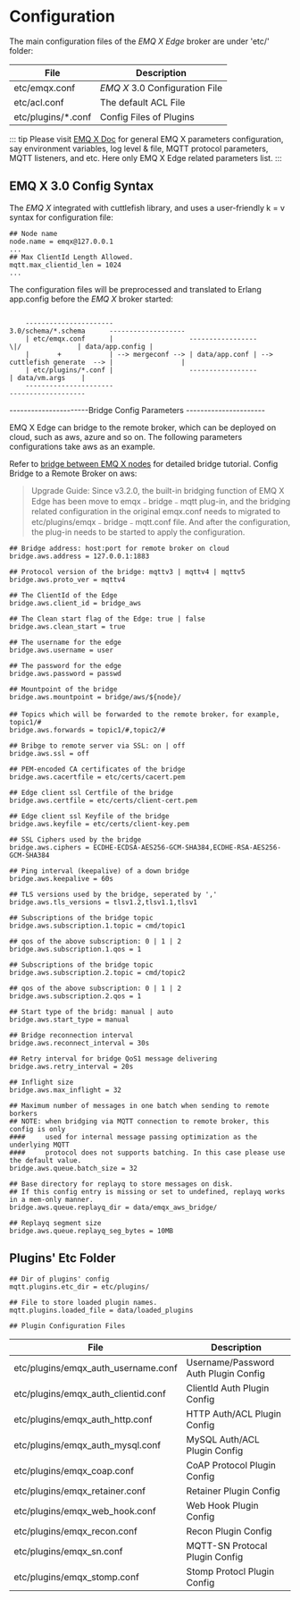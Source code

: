 # Configuration 

The main configuration files of the *EMQ X Edge* broker are under 'etc/' folder: 

File               |  Description                    
-------------------|---------------------------------
etc/emqx.conf      |  *EMQ X* 3.0 Configuration File 
etc/acl.conf       |  The default ACL File           
etc/plugins/*.conf |  Config Files of Plugins        


::: tip
Please visit [EMQ X Doc](https://docs.emqx.io/en/broker/latest/) for general EMQ X parameters configuration, say environment variables, log level & file, MQTT protocol parameters, MQTT listeners, and etc. Here only EMQ X Edge related parameters list. 
:::

## EMQ X 3.0 Config Syntax 

The *EMQ X* integrated with  cuttlefish  library, and uses a user-friendly  k = v  syntax for configuration file: 

```
## Node name
node.name = emqx@127.0.0.1
...
## Max ClientId Length Allowed.
mqtt.max_clientid_len = 1024
...
```

The configuration files will be preprocessed and translated to Erlang  app.config  before the *EMQ X* broker started: 
```
    
    ----------------------                                          3.0/schema/*.schema      -------------------
    | etc/emqx.conf      |                   -----------------              \|/              | data/app.config |
    |       +            | --> mergeconf --> | data/app.conf | -->  cuttlefish generate  --> |                 |
    | etc/plugins/*.conf |                   -----------------                               | data/vm.args    |
    ----------------------                                                                   -------------------
```

----------------------Bridge Config Parameters ---------------------- 

EMQ X Edge can bridge to the remote broker, which can be deployed on cloud, such as aws, azure and so on. The following parameters configurations take aws as an example. 

Refer to [bridge between EMQ X nodes](https://docs.emqx.io/broker/latest/en/bridge/bridge.html) for detailed bridge tutorial. Config Bridge to a Remote Broker on aws: 

> Upgrade Guide: Since v3.2.0, the built-in bridging function of EMQ X Edge has been move to emqx﹣bridge﹣mqtt plug-in, and the bridging related configuration in the original emqx.conf needs to migrated to etc/plugins/emqx﹣bridge﹣mqtt.conf file. And after the configuration, the plug-in needs to be started to apply the configuration. 

```
## Bridge address: host:port for remote broker on cloud
bridge.aws.address = 127.0.0.1:1883
    
## Protocol version of the bridge: mqttv3 | mqttv4 | mqttv5
bridge.aws.proto_ver = mqttv4
    
## The ClientId of the Edge 
bridge.aws.client_id = bridge_aws
    
## The Clean start flag of the Edge: true | false
bridge.aws.clean_start = true
    
## The username for the edge
bridge.aws.username = user
    
## The password for the edge
bridge.aws.password = passwd
    
## Mountpoint of the bridge
bridge.aws.mountpoint = bridge/aws/${node}/
    
## Topics which will be forwarded to the remote broker，for example, topic1/#
bridge.aws.forwards = topic1/#,topic2/#
    
## Bribge to remote server via SSL: on | off
bridge.aws.ssl = off
    
## PEM-encoded CA certificates of the bridge
bridge.aws.cacertfile = etc/certs/cacert.pem
    
## Edge client ssl Certfile of the bridge
bridge.aws.certfile = etc/certs/client-cert.pem
    
## Edge client ssl Keyfile of the bridge
bridge.aws.keyfile = etc/certs/client-key.pem
    
## SSL Ciphers used by the bridge
bridge.aws.ciphers = ECDHE-ECDSA-AES256-GCM-SHA384,ECDHE-RSA-AES256-GCM-SHA384
    
## Ping interval (keepalive) of a down bridge
bridge.aws.keepalive = 60s
    
## TLS versions used by the bridge, seperated by ','
bridge.aws.tls_versions = tlsv1.2,tlsv1.1,tlsv1
    
## Subscriptions of the bridge topic
bridge.aws.subscription.1.topic = cmd/topic1
    
## qos of the above subscription: 0 | 1 | 2
bridge.aws.subscription.1.qos = 1
    
## Subscriptions of the bridge topic
bridge.aws.subscription.2.topic = cmd/topic2
    
## qos of the above subscription: 0 | 1 | 2
bridge.aws.subscription.2.qos = 1
    
## Start type of the bridg: manual | auto
bridge.aws.start_type = manual
    
## Bridge reconnection interval
bridge.aws.reconnect_interval = 30s
    
## Retry interval for bridge QoS1 message delivering
bridge.aws.retry_interval = 20s
    
## Inflight size
bridge.aws.max_inflight = 32
    
## Maximum number of messages in one batch when sending to remote borkers
## NOTE: when bridging via MQTT connection to remote broker, this config is only
####     used for internal message passing optimization as the underlying MQTT
####     protocol does not supports batching. In this case please use the default value.
bridge.aws.queue.batch_size = 32
    
## Base directory for replayq to store messages on disk.
## If this config entry is missing or set to undefined, replayq works in a mem-only manner.
bridge.aws.queue.replayq_dir = data/emqx_aws_bridge/
    
## Replayq segment size
bridge.aws.queue.replayq_seg_bytes = 10MB
```

## Plugins' Etc Folder 
    
```
## Dir of plugins' config
mqtt.plugins.etc_dir = etc/plugins/
    
## File to store loaded plugin names.
mqtt.plugins.loaded_file = data/loaded_plugins

## Plugin Configuration Files 
```

File                                |  Description                          
------------------------------------|---------------------------------------
etc/plugins/emqx_auth_username.conf |  Username/Password Auth Plugin Config 
etc/plugins/emqx_auth_clientid.conf |  ClientId Auth Plugin Config          
etc/plugins/emqx_auth_http.conf     |  HTTP Auth/ACL Plugin Config          
etc/plugins/emqx_auth_mysql.conf    |  MySQL Auth/ACL Plugin Config         
etc/plugins/emqx_coap.conf          |  CoAP Protocol Plugin Config          
etc/plugins/emqx_retainer.conf      |  Retainer Plugin Config               
etc/plugins/emqx_web_hook.conf      |  Web Hook Plugin Config               
etc/plugins/emqx_recon.conf         |  Recon Plugin Config                  
etc/plugins/emqx_sn.conf            |  MQTT-SN Protocal Plugin Config       
etc/plugins/emqx_stomp.conf         |  Stomp Protocl Plugin Config          


